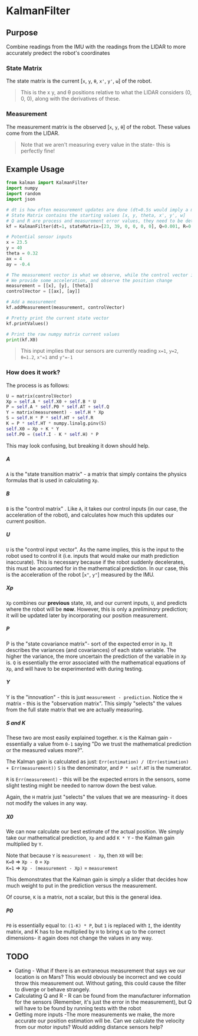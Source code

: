 # KalmanFilter

## Purpose
Combine readings from the IMU with the readings from the LIDAR to more accurately predect the robot's coordinates

### State Matrix
The state matrix is the current [`x`, `y`, `θ`, `x'`, `y'`, `ω`] of the robot. 
> This is the x y, and θ positions relative to what the LIDAR considers (0, 0, 0), along with the derivatives of these.

### Measurement
The measurement matrix is the observed [`x`, `y`, `θ`] of the robot. These values come from the LIDAR.
> Note that we aren't measuring every value in the state- this is perfectly fine!

## Example Usage
```py
from kalman import KalmanFilter
import numpy
import random
import json

# dt is how often measurement updates are done (dt=0.5s would imply a measurement every 0.5s)
# State Matrix contains the starting values [x, y, theta, x', y', w]
# Q and R are process and measurement error values, they need to be determined
kf = KalmanFilter(dt=1, stateMatrix=[23, 39, 0, 0, 0, 0], Q=0.001, R=0.1)

# Potential sensor inputs
x = 23.5
y = 40
theta = 0.32
ax = 4
ay = -0.4

# The measurement vector is what we observe, while the control vector is what we input.
# We provide some acceleration, and observe the position change
measurement = [[x], [y], [theta]]
controlVector = [[ax], [ay]]

# Add a measurement
kf.addMeasurement(measurement, controlVector)

# Pretty print the current state vector
kf.printValues()

# Print the raw numpy matrix current values
print(kf.X0)

```
> This input implies that our sensors are currently reading `x=1`, `y=2`, `θ=1.2`, `x"=1` and `y"=-1`
### How does it work?
The process is as follows:
```py
U = matrix(controlVector)
Xp = self.A * self.X0 + self.B * U
P = self.A * self.P0 * self.AT + self.Q
Y = matrix(measurement) - self.H * Xp
S = self.H * P * self.HT + self.R
K = P * self.HT * numpy.linalg.pinv(S)
self.X0 = Xp + K * Y
self.P0 = (self.I - K * self.H) * P
```

This may look confusing, but breaking it down should help.

##### A
`A` is the "state transition matrix" - a matrix that simply contains the physics formulas that is used in calculating `Xp`.

##### B
`B` is the "control matrix" . Like `A`, it takes our control inputs (in our case, the acceleration of the robot), and calculates how much this updates our current position.

##### U
`U` is the "control input vector". As the name implies, this is the input to the robot used to control it (i.e. inputs that would make our math prediction inaccurate). This is necessary because if the robot suddenly decelerates, this must be accounted for in the mathematical prediction. In our case, this is the acceleration of the robot [`x"`, `y"`] measured by the IMU.

##### Xp
`Xp` combines our **previous** state, `X0`, and our current inputs, `U`, and predicts where the robot will be **now**. However, this is only a *preliminary* prediction; it will be updated later by incorporating our position measurement.

##### P
P is the "state covariance matrix"- sort of the expected error in `Xp`. It describes the variances (and covariances) of each state variable. The higher the variance, the more uncertain the prediction of the variable in `Xp` is. `Q` is essentially the error associated with the mathematical equations of `Xp`, and will have to be experimented with during testing.

##### Y
Y is the "innovation" - this is just `measurement - prediction`. Notice the `H` matrix - this is the "observation matrix". This simply "selects" the values from the full state matrix that we are actually measuring.

##### S and K
These two are most easily explained together.
`K` is the Kalman gain - essentially a value from `0-1` saying "Do we trust the mathematical prediction or the measured values more?".

The Kalman gain is calculated as just: `Err(estimation) / (Err(estimation) + Err(measurement))`
`S` is the denominator, and `P * self.HT` is the numerator. 

`R` is `Err(measurement)` - this will be the expected errors in the sensors, some slight testing might be needed to narrow down the best value.

Again, the `H` matrix just "selects" the values that we are measuring- it does not modify the values in any way.

##### X0
We can now calculate our best estimate of the actual position. We simply take our mathematical prediction, `Xp` and add `K * Y` - the Kalman gain multiplied by `Y`.

Note that because `Y` is `measurement - Xp`, then `X0` will be:  
`K=0` => `Xp - 0` = `Xp`  
`K=1` => `Xp - (measurement - Xp)` = `measurement`

This demonstrates that the Kalman gain is simply a slider that decides how much weight to put in the prediction versus the measurement. 

Of course, `K` is a matrix, not a scalar, but this is the general idea.

##### P0
`P0` is essentially equal to: `(1-K) * P`, but `1` is replaced with `I`, the identity matrix, and K has to be multiplied by `H` to bring `K` up to the correct dimensions- it again does not change the values in any way. 

## TODO
- Gating - What if there is an extraneous measurement that says we our location is on Mars? This would obviously be incorrect and we could throw this measurement out. Without gating, this could cause the filter to diverge or behave strangely.
- Calculating Q and R - R can be found from the manufacturer information for the sensors (Remember, it's just the error in the measurement), but Q will have to be found by running tests with the robot
- Getting more inputs -The more measurements we make, the more accurate our position estimation will be. Can we calculate the velocity from our motor inputs? Would adding distance sensors help?
